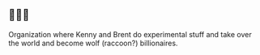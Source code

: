 ## 🦝🦝🦝

Organization where Kenny and Brent do experimental stuff and take over the world and become wolf (raccoon?) billionaires.
